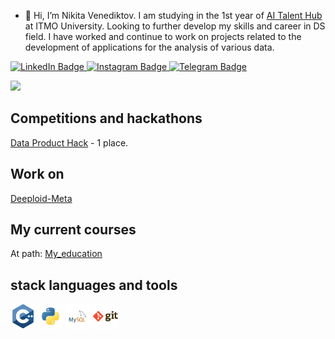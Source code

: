 - 👋 Hi, I’m Nikita Venediktov. I am studying in the 1st year of [AI Talent Hub](https://ai.itmo.ru/) at ITMO University. Looking to further develop my skills and career in DS field. I have worked and continue to work on projects related to the development of applications for the analysis of various data.

<!-- <a href="https://t.me/space_apple">
  <img align="left" alt="Nikita's LinkedIN" width="28px" src="https://static.cdnlogo.com/logos/t/23/telegram.png" />
</a>
<a href="https://www.linkedin.com/in/nikita-venediktov/">
  <img align="left" alt="Nikita's LinkedIN" width="28px" src="https://raw.githubusercontent.com/peterthehan/peterthehan/master/assets/linkedin.svg" />
</a>
<a href="https://www.instagram.com/space_apple/">
  <img align="left" alt="Nikita's Instagram" width="28px" src="https://raw.githubusercontent.com/hussainweb/hussainweb/main/icons/instagram.png" />
</a> -->

<div id="badges">
  <a href="https://www.linkedin.com/in/nikita-venediktov/">
    <img src="https://img.shields.io/badge/LinkedIn-blue?style=for-the-badge&logo=linkedin&logoColor=white" alt="LinkedIn Badge"/>
  </a>
  <a href="https://www.instagram.com/space_apple/">
    <img src="https://img.shields.io/badge/Instagram-orange?style=for-the-badge&logo=instagram&logoColor=white" alt="Instagram Badge"/>
  </a>
  <a href="https://t.me/space_apple">
    <img src="https://img.shields.io/badge/Telegram-blue?style=for-the-badge&logo=telegram&logoColor=white" alt="Telegram Badge"/>
  </a>

</div>

![](https://visitor-badge.glitch.me/badge?page_id=NikitaVenediktov.NikitaVenediktov)

## Competitions and hackathons

[Data Product Hack](https://ods.ai/competitions/aithschoolofmentors/results)  - 1 place.

## Work on

[Deeploid-Meta](https://github.com/Deeploid-Meta)

## My current courses

At path: [My_education](https://github.com/NikitaVenediktov/My_education)

## stack languages and tools

<code><img height="40" src="https://raw.githubusercontent.com/github/explore/80688e429a7d4ef2fca1e82350fe8e3517d3494d/topics/cpp/cpp.png"></code>
<code><img height="40" src="https://raw.githubusercontent.com/github/explore/80688e429a7d4ef2fca1e82350fe8e3517d3494d/topics/python/python.png"></code>
<code><img height="40" src="https://raw.githubusercontent.com/github/explore/80688e429a7d4ef2fca1e82350fe8e3517d3494d/topics/mysql/mysql.png"></code>
<code><img height="40" src="https://raw.githubusercontent.com/github/explore/80688e429a7d4ef2fca1e82350fe8e3517d3494d/topics/git/git.png"></code>

<!-- 📈 my github stats

<p align="center"> <img src="https://github-readme-stats.vercel.app/api?username=NikitaVenediktov&show_icons=true&theme=gotham" alt="NikitaVenediktov" /> -->
